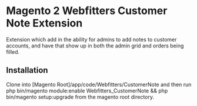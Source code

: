# Magento 2 Webfitters Customer Note Extension

Extension which add in the ability for admins to add notes to customer accounts, and have that show up in both the admin grid and orders being filled.

## Installation
Clone into [Magento Root]/app/code/Webfitters/CustomerNote 
and then run php bin/magento module:enable Webfitters_CustomerNote && php bin/magento setup:upgrade 
from the magento root directory.  